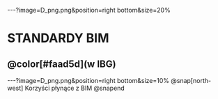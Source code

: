 ---?image=D_png.png&position=right bottom&size=20%
# STANDARDY BIM
## @color[#faad5d](w IBG)

---?image=D_png.png&position=right bottom&size=10%
@snap[north-west]
Korzyści płynące z BIM
@snapend

<canvas data-chart="line">
<!-- 
{
 "data": {
  "labels": ["","Proj. wstępny","Koncepcja","Proj. budowlany","Projekt wykonawczy","Budowa",""],
  "datasets": [
   {
    "borderDash": [5, 5],
    "borderColor": "blue",
    "data":[100,75,60,45,35,30],
    "label":"Zdolność wpływana na koszty i funkcjonalność",
    "fill": "false"
   },
   {
    "borderDash": [10, 10],
    "borderColor": "green",
    "data":[30,42,55,70,85,100],
    "label":"Koszty zmian w projekcie"
   }
  ]
 }, 
 "options": { 
   "responsive": "true",
   "title": {
      "display": "true",
      "text": "Porównanie procesów inwstycyjnych"},
			"scales": {
					"yAxes": [{
						"display": "true",
						"scaleLabel": {
							"display": "true",
							"labelString": "Nakład pracy projektowej" }
					}]
				}
 }
}
-->
</canvas>

